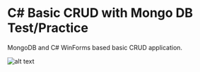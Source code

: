# C# Basic CRUD with Mongo DB Test/Practice
MongoDB and C# WinForms based basic CRUD application.

![alt text](https://github.com/[username]/[reponame]/blob/[branch]/image.jpg?raw=true)
